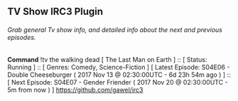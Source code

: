 ## TV Show IRC3 Plugin
###### Grab general Tv show info, and detailed info about the next and previous episodes.

**Command**
!tv the walking dead
[ The Last Man on Earth ] :: [ Status: Running ] :: [ Genres: Comedy, Science-Fiction ]
[ Latest Episode: S04E06 - Double Cheeseburger ( 2017 Nov 13 @ 02:30:00UTC - 6d 23h 54m ago ) ] :: [ Next Episode: S04E07 - Gender Friender ( 2017 Nov 20 @ 02:30:00UTC - 5m from now ) ]
https://github.com/gawel/irc3
